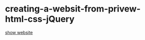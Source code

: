 # creating-a-websit-from-privew-html-css-jQuery

[show website](https://taha-abdelmonim.github.io/creating-a-websit-from-privew-html-css-jQuery/)
